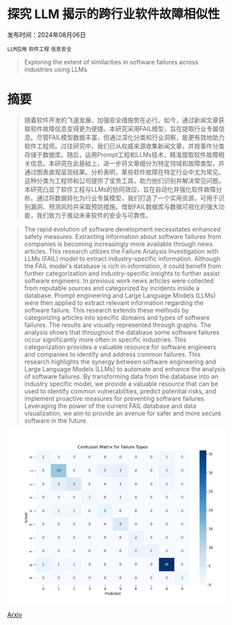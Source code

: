 # 探究 LLM 揭示的跨行业软件故障相似性

发布时间：2024年08月06日

`LLM应用` `软件工程` `信息安全`

> Exploring the extent of similarities in software failures across industries using LLMs

# 摘要

> 随着软件开发的飞速发展，加强安全措施势在必行。如今，通过新闻文章获取软件故障信息变得更为便捷。本研究采用FAIL模型，旨在提取行业专属信息。尽管FAIL模型数据丰富，但通过深化分类和行业洞察，能更有效地助力软件工程师。过往研究中，我们已从权威来源收集新闻文章，并按事件分类存储于数据库。随后，运用Prompt工程和LLMs技术，精准提取软件故障相关信息。本研究在此基础上，进一步将文章细分为特定领域和故障类型，并通过图表直观呈现结果。分析表明，某些软件故障在特定行业中尤为常见。这种分类为工程师和公司提供了宝贵工具，助力他们识别并解决常见问题。本研究凸显了软件工程与LLMs的协同效应，旨在自动化并强化软件故障分析。通过将数据转化为行业专属模型，我们打造了一个实用资源，可用于识别漏洞、预测风险并采取预防措施。借助FAIL数据库与数据可视化的强大功能，我们致力于推动未来软件的安全与可靠性。

> The rapid evolution of software development necessitates enhanced safety measures. Extracting information about software failures from companies is becoming increasingly more available through news articles.
  This research utilizes the Failure Analysis Investigation with LLMs (FAIL) model to extract industry-specific information. Although the FAIL model's database is rich in information, it could benefit from further categorization and industry-specific insights to further assist software engineers.
  In previous work news articles were collected from reputable sources and categorized by incidents inside a database. Prompt engineering and Large Language Models (LLMs) were then applied to extract relevant information regarding the software failure. This research extends these methods by categorizing articles into specific domains and types of software failures. The results are visually represented through graphs.
  The analysis shows that throughout the database some software failures occur significantly more often in specific industries. This categorization provides a valuable resource for software engineers and companies to identify and address common failures.
  This research highlights the synergy between software engineering and Large Language Models (LLMs) to automate and enhance the analysis of software failures. By transforming data from the database into an industry specific model, we provide a valuable resource that can be used to identify common vulnerabilities, predict potential risks, and implement proactive measures for preventing software failures. Leveraging the power of the current FAIL database and data visualization, we aim to provide an avenue for safer and more secure software in the future.

![探究 LLM 揭示的跨行业软件故障相似性](../../../paper_images/2408.03528/MartixUsed.png)

[Arxiv](https://arxiv.org/abs/2408.03528)